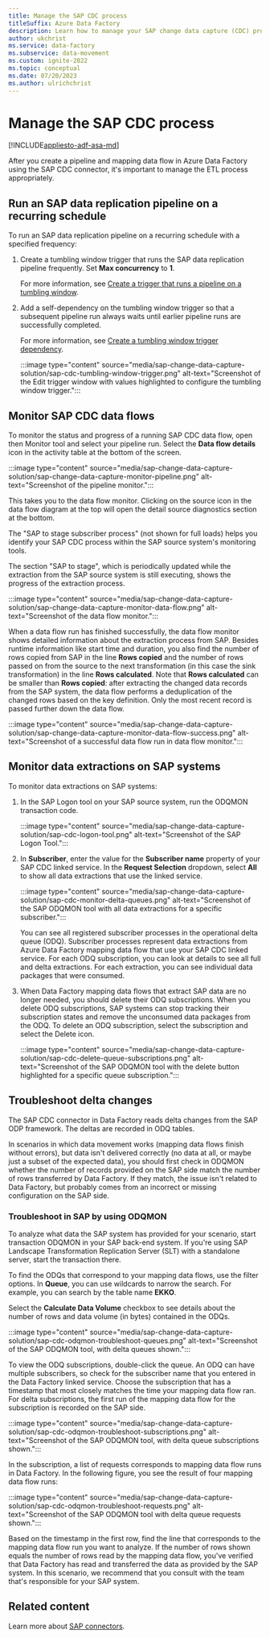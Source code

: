 ```yaml
---
title: Manage the SAP CDC process
titleSuffix: Azure Data Factory
description: Learn how to manage your SAP change data capture (CDC) process in Azure Data Factory.
author: ukchrist
ms.service: data-factory
ms.subservice: data-movement
ms.custom: ignite-2022
ms.topic: conceptual
ms.date: 07/20/2023
ms.author: ulrichchrist
---
```


# Manage the SAP CDC process

[!INCLUDE[appliesto-adf-asa-md](includes/appliesto-adf-asa-md.md)]

After you create a pipeline and mapping data flow in Azure Data Factory using the SAP CDC connector, it's important to manage the ETL process appropriately.

## Run an SAP data replication pipeline on a recurring schedule

To run an SAP data replication pipeline on a recurring schedule with a specified frequency:

1. Create a tumbling window trigger that runs the SAP data replication pipeline frequently. Set **Max concurrency** to **1**.

    For more information, see [Create a trigger that runs a pipeline on a tumbling window](how-to-create-tumbling-window-trigger.md?tabs=data-factory).

1. Add a self-dependency on the tumbling window trigger so that a subsequent pipeline run always waits until earlier pipeline runs are successfully completed.

   For more information, see [Create a tumbling window trigger dependency](tumbling-window-trigger-dependency.md).

    :::image type="content" source="media/sap-change-data-capture-solution/sap-cdc-tumbling-window-trigger.png" alt-text="Screenshot of the Edit trigger window with values highlighted to configure the tumbling window trigger.":::

## Monitor SAP CDC data flows

To monitor the status and progress of a running SAP CDC data flow, open then Monitor tool and select your pipeline run. Select the **Data flow details** icon in the activity table at the bottom of the screen.

:::image type="content" source="media/sap-change-data-capture-solution/sap-change-data-capture-monitor-pipeline.png" alt-text="Screenshot of the pipeline monitor.":::

This takes you to the data flow monitor. Clicking on the source icon in the data flow diagram at the top will open the detail source diagnostics section at the bottom.

The "SAP to stage subscriber process" (not shown for full loads) helps you identify your SAP CDC process within the SAP source system's monitoring tools.

The section "SAP to stage", which is periodically updated while the extraction from the SAP source system is still executing, shows the progress of the extraction process.

:::image type="content" source="media/sap-change-data-capture-solution/sap-change-data-capture-monitor-data-flow.png" alt-text="Screenshot of the data flow monitor.":::

When a data flow run has finished successfully, the data flow monitor shows detailed information about the extraction process from SAP.
Besides runtime information like start time and duration, you also find the number of rows copied from SAP in the line **Rows copied** and the number of rows passed on from the source to the next transformation (in this case the sink transformation) in the line **Rows calculated**. Note that **Rows calculated** can be smaller than **Rows copied**: after extracting the changed data records from the SAP system, the data flow performs a deduplication of the changed rows based on the key definition. Only the most recent record is passed further down the data flow.

:::image type="content" source="media/sap-change-data-capture-solution/sap-change-data-capture-monitor-data-flow-success.png" alt-text="Screenshot of a successful data flow run in data flow monitor.":::

## Monitor data extractions on SAP systems

To monitor data extractions on SAP systems:

1. In the SAP Logon tool on your SAP source system, run the ODQMON transaction code.

    :::image type="content" source="media/sap-change-data-capture-solution/sap-cdc-logon-tool.png" alt-text="Screenshot of the SAP Logon Tool.":::

1. In **Subscriber**, enter the value for the **Subscriber name** property of your SAP CDC linked service. In the **Request Selection** dropdown, select **All** to show all data extractions that use the linked service.

    :::image type="content" source="media/sap-change-data-capture-solution/sap-cdc-monitor-delta-queues.png" alt-text="Screenshot of the SAP ODQMON tool with all data extractions for a specific subscriber.":::

   You can see all registered subscriber processes in the operational delta queue (ODQ). Subscriber processes represent data extractions from Azure Data Factory mapping data flow that use your SAP CDC linked service. For each ODQ subscription, you can look at details to see all full and delta extractions. For each extraction, you can see individual data packages that were consumed.

1. When Data Factory mapping data flows that extract SAP data are no longer needed, you should delete their ODQ subscriptions. When you delete ODQ subscriptions, SAP systems can stop tracking their subscription states and remove the unconsumed data packages from the ODQ. To delete an ODQ subscription, select the subscription and select the Delete icon.

    :::image type="content" source="media/sap-change-data-capture-solution/sap-cdc-delete-queue-subscriptions.png" alt-text="Screenshot of the SAP ODQMON tool with the delete button highlighted for a specific queue subscription.":::

## Troubleshoot delta changes

The SAP CDC connector in Data Factory reads delta changes from the SAP ODP framework. The deltas are recorded in ODQ tables.

In scenarios in which data movement works (mapping data flows finish without errors), but data isn't delivered correctly (no data at all, or maybe just a subset of the expected data), you should first check in ODQMON whether the number of records provided on the SAP side match the number of rows transferred by Data Factory. If they match, the issue isn't related to Data Factory, but probably comes from an incorrect or missing configuration on the SAP side.

### Troubleshoot in SAP by using ODQMON

To analyze what data the SAP system has provided for your scenario, start transaction ODQMON in your SAP back-end system. If you're using SAP Landscape Transformation Replication Server (SLT) with a standalone server, start the transaction there.

To find the ODQs that correspond to your mapping data flows, use the filter options. In **Queue**, you can use wildcards to narrow the search. For example, you can search by the table name **EKKO**.

Select the **Calculate Data Volume** checkbox to see details about the number of rows and data volume (in bytes) contained in the ODQs.

:::image type="content" source="media/sap-change-data-capture-solution/sap-cdc-odqmon-troubleshoot-queues.png" alt-text="Screenshot of the SAP ODQMON tool, with delta queues shown.":::

To view the ODQ subscriptions, double-click the queue. An ODQ can have multiple subscribers, so check for the subscriber name that you entered in the Data Factory linked service. Choose the subscription that has a timestamp that most closely matches the time your mapping data flow ran. For delta subscriptions, the first run of the mapping data flow for the subscription is recorded on the SAP side.

:::image type="content" source="media/sap-change-data-capture-solution/sap-cdc-odqmon-troubleshoot-subscriptions.png" alt-text="Screenshot of the SAP ODQMON tool, with delta queue subscriptions shown.":::

In the subscription, a list of requests corresponds to mapping data flow runs in Data Factory. In the following figure, you see the result of four mapping data flow runs:

:::image type="content" source="media/sap-change-data-capture-solution/sap-cdc-odqmon-troubleshoot-requests.png" alt-text="Screenshot of the SAP ODQMON tool with delta queue requests shown.":::

Based on the timestamp in the first row, find the line that corresponds to the mapping data flow run you want to analyze. If the number of rows shown equals the number of rows read by the mapping data flow, you've verified that Data Factory has read and transferred the data as provided by the SAP system. In this scenario, we recommend that you consult with the team that's responsible for your SAP system.

## Related content

Learn more about [SAP connectors](industry-sap-connectors.md).
